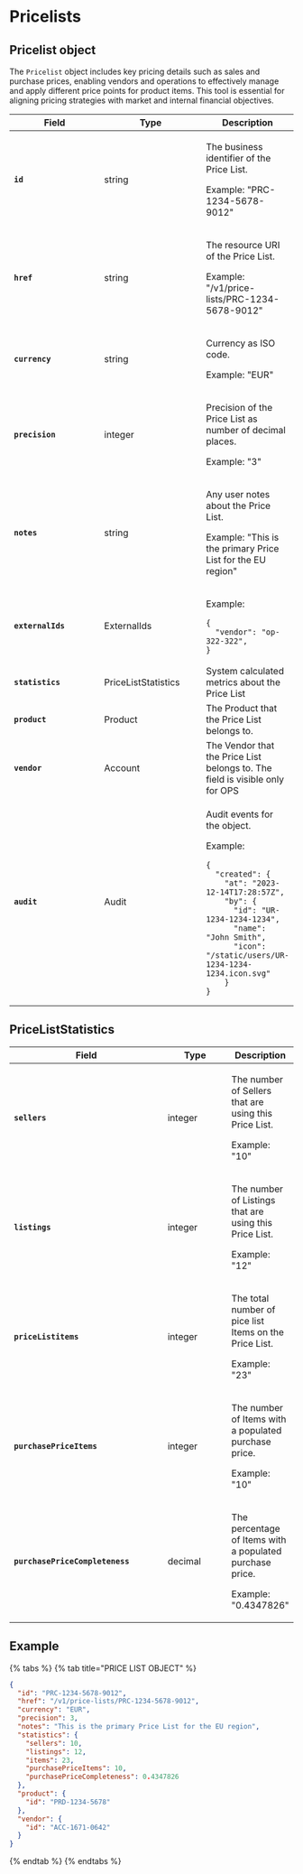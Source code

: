 # Pricelists

## Pricelist object

The `Pricelist` object includes key pricing details such as sales and purchase prices, enabling vendors and operations to effectively manage and apply different price points for product items. This tool is essential for aligning pricing strategies with market and internal financial objectives.

<table><thead><tr><th width="214">Field</th><th width="204">Type</th><th>Description</th></tr></thead><tbody><tr><td><strong><code>id</code></strong></td><td>string</td><td><p>The business identifier of the Price List. </p><p></p><p>Example: "PRC-1234-5678-9012"</p></td></tr><tr><td><strong><code>href</code></strong></td><td>string</td><td><p>The resource URI of the Price List. </p><p></p><p>Example: "/v1/price-lists/PRC-1234-5678-9012"</p></td></tr><tr><td><strong><code>currency</code></strong></td><td>string</td><td><p>Currency as ISO code. </p><p></p><p>Example: "EUR"</p></td></tr><tr><td><strong><code>precision</code></strong></td><td>integer</td><td><p>Precision of the Price List as number of decimal places. </p><p></p><p>Example: "3"</p></td></tr><tr><td><strong><code>notes</code></strong></td><td>string</td><td><p>Any user notes about the Price List. </p><p></p><p>Example: "This is the primary Price List for the EU region"</p></td></tr><tr><td><strong><code>externalIds</code></strong></td><td>ExternalIds</td><td><p>Example:</p><pre class="language-json" data-line-numbers><code class="lang-json">{
  "vendor": "op-322-322",
}
</code></pre></td></tr><tr><td><strong><code>statistics</code></strong></td><td>PriceListStatistics</td><td>System calculated metrics about the Price List</td></tr><tr><td><strong><code>product</code></strong></td><td>Product</td><td>The Product that the Price List belongs to.</td></tr><tr><td><strong><code>vendor</code></strong></td><td>Account</td><td>The Vendor that the Price List belongs to. The field is visible only for OPS</td></tr><tr><td><strong><code>audit</code></strong></td><td>Audit</td><td><p>Audit events for the object.</p><p></p><p>Example:</p><pre class="language-json" data-line-numbers><code class="lang-json">{
  "created": { 
    "at": "2023-12-14T17:28:57Z", 
    "by": {
      "id": "UR-1234-1234-1234",
      "name": "John Smith",
      "icon": "/static/users/UR-1234-1234-1234.icon.svg"
    }
}
</code></pre></td></tr></tbody></table>

## PriceListStatistics <a href="#priceliststatistics" id="priceliststatistics"></a>

<table><thead><tr><th width="321">Field</th><th width="144">Type</th><th>Description</th></tr></thead><tbody><tr><td><strong><code>sellers</code></strong></td><td>integer</td><td><p>The number of Sellers that are using this Price List. </p><p></p><p>Example: "10"</p></td></tr><tr><td><strong><code>listings</code></strong></td><td>integer</td><td><p>The number of Listings that are using this Price List. </p><p></p><p>Example: "12"</p></td></tr><tr><td><strong><code>priceListitems</code></strong></td><td>integer</td><td><p>The total number of pice list Items on the Price List. </p><p></p><p>Example: "23"</p></td></tr><tr><td><strong><code>purchasePriceItems</code></strong></td><td>integer</td><td><p>The number of Items with a populated purchase price. </p><p></p><p>Example: "10"</p></td></tr><tr><td><strong><code>purchasePriceCompleteness</code></strong></td><td>decimal</td><td><p>The percentage of Items with a populated purchase price. </p><p></p><p>Example: "0.4347826"</p></td></tr></tbody></table>

## Example

{% tabs %}
{% tab title="PRICE LIST OBJECT" %}
```json
{
  "id": "PRC-1234-5678-9012",
  "href": "/v1/price-lists/PRC-1234-5678-9012",
  "currency": "EUR",
  "precision": 3,
  "notes": "This is the primary Price List for the EU region",
  "statistics": {
    "sellers": 10,
    "listings": 12,
    "items": 23,
    "purchasePriceItems": 10,
    "purchasePriceCompleteness": 0.4347826
  },
  "product": {
    "id": "PRD-1234-5678"
  },
  "vendor": {
    "id": "ACC-1671-0642"
  }
}
```
{% endtab %}
{% endtabs %}
